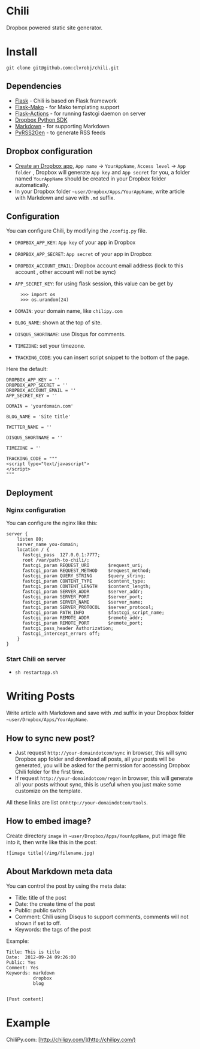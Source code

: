 Chili
=====
Dropbox powered static site generator.

# Install
`git clone git@github.com:clvrobj/chili.git`

## Dependencies
* [Flask](http://flask.pocoo.org/) - Chili is based on Flask framework
* [Flask-Mako](http://packages.python.org/Flask-Mako/) - for Mako templating support
* [Flask-Actions](http://packages.python.org/Flask-Actions/) - for running fastcgi daemon on server
* [Dropbox Python SDK](https://www.dropbox.com/developers/reference/sdk)
* [Markdown](http://pypi.python.org/pypi/Markdown) - for supporting Markdown
* [PyRSS2Gen](http://pypi.python.org/pypi/PyRSS2Gen) - to generate RSS feeds

## Dropbox configuration
* [Create an Dropbox app](https://www.dropbox.com/developers/apps), `App name` → `YourAppName`, `Access level` → `App folder` , Dropbox will generate `App key` and `App secret` for you, a folder named `YourAppName` should be created in your Dropbox folder automatically.
* In your Dropbox folder `~user/Dropbox/Apps/YourAppName`, write article with Markdown and save with `.md` suffix.

## Configuration
You can configure Chili, by modifying the `/config.py` file.

* `DROPBOX_APP_KEY`: `App key` of your app in Dropbox
* `DROPBOX_APP_SECRET`: `App secret` of your app in Dropbox
* `DROPBOX_ACCOUNT_EMAIL`: Dropbox account email address (lock to this account , other account will not be sync)
* `APP_SECRET_KEY`: for using flask session, this value can be get by

		>>> import os
		>>> os.urandom(24)

* `DOMAIN`: your domain name, like `chilipy.com`
* `BLOG_NAME`: shown at the top of site.
* `DISQUS_SHORTNAME`: use Disqus for comments.
* `TIMEZONE`: set your timezone.
* `TRACKING_CODE`: you can insert script snippet to the bottom of the page.

Here the default:

	DROPBOX_APP_KEY = ''
	DROPBOX_APP_SECRET = ''
	DROPBOX_ACCOUNT_EMAIL = ''
	APP_SECRET_KEY = ''
	
	DOMAIN = 'yourdomain.com'
	
	BLOG_NAME = 'Site title'

	TWITTER_NAME = ''

	DISQUS_SHORTNAME = ''

	TIMEZONE = ''

	TRACKING_CODE = """
	<script type="text/javascript">
	</script>
	"""


## Deployment
### Nginx configuration
You can configure the nginx like this:

	server {
	    listen 80;
	    server_name you-domain;
	    location / {
	      fastcgi_pass  127.0.0.1:7777;
	      root /var/path-to-chili/;
	      fastcgi_param REQUEST_URI       $request_uri;
	      fastcgi_param REQUEST_METHOD    $request_method;
	      fastcgi_param QUERY_STRING      $query_string;
	      fastcgi_param CONTENT_TYPE      $content_type;
	      fastcgi_param CONTENT_LENGTH    $content_length;
	      fastcgi_param SERVER_ADDR       $server_addr;
	      fastcgi_param SERVER_PORT       $server_port;
	      fastcgi_param SERVER_NAME       $server_name;
	      fastcgi_param SERVER_PROTOCOL   $server_protocol;
	      fastcgi_param PATH_INFO         $fastcgi_script_name;
	      fastcgi_param REMOTE_ADDR       $remote_addr;
	      fastcgi_param REMOTE_PORT       $remote_port;
	      fastcgi_pass_header Authorization;
	      fastcgi_intercept_errors off;
	    }
	}


### Start Chili on server
* `sh restartapp.sh`

# Writing Posts
Write article with Markdown and save with .md suffix in your Dropbox folder `~user/Dropbox/Apps/YourAppName`.

## How to sync new post?
* Just request `http://your-domaindotcom/sync` in browser,  this will sync Dropbox app folder and download all posts, all your posts will be generated,  you will be asked for the permission for accessing Dropbox Chili folder for the first time.
* If request `http://your-domaindotcom/regen` in browser, this will generate all your posts without sync, this is useful when you just make some customize on the template.

All these links are list on`http://your-domaindotcom/tools`.

## How to embed image?
Create directory `image` in `~user/Dropbox/Apps/YourAppName`, put image file into it, then write like this in the post:

`![image title](/img/filename.jpg)`

## About Markdown meta data
You can control the post by using the meta data:

* Title: title of the post
* Date: the create time of the post
* Public: public switch
* Comment: Chili using Disqus to support comments, comments will not shown if set to off.
* Keywords: the tags of the post

Example:

	Title: This is title
	Date:  2012-09-24 09:26:00
	Public: Yes
	Comment: Yes
	Keywords: markdown
	          dropbox
	          blog
	
	
	[Post content]

# Example
ChiliPy.com: [http://chilipy.com/](http://chilipy.com/)